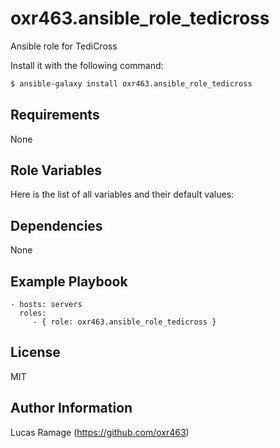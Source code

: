 oxr463.ansible_role_tedicross
==============================

Ansible role for TediCross

Install it with the following command:

```bash
$ ansible-galaxy install oxr463.ansible_role_tedicross
```

Requirements
------------

None

Role Variables
--------------

Here is the list of all variables and their default values:



Dependencies
------------

None

Example Playbook
-------------------------

    - hosts: servers
      roles:
         - { role: oxr463.ansible_role_tedicross }

License
-------

MIT

Author Information
------------------

Lucas Ramage (https://github.com/oxr463)
